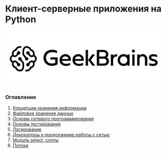 # Клиент-серверные приложения на Python
<div align="center">

![Geekbrains logo](img/geekbrains_logo.png)

</div>

### Оглавление

<ol type="1">
    <li><a href="homework/lesson1">Концепции хранения информации</a></li>
    <li><a href="homework/lesson2">Файловое хранение данных</a></li>
    <li><a href="homework/lesson3">Основы сетевого программирования</a></li>
    <li><a href="tests/lesson3">Основы тестирования</a></li>
    <li><a href="homework/lesson5">Логирование</a></li>
    <li><a href="homework/lesson6">Декораторы и продолжение работы с сетью</a></li>
    <li><a href="homework/lesson7">Модуль select, слоты</a></li>
    <li><a href="#">Потоки</a></li>
</ol>
